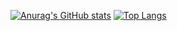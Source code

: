 [![Anurag's GitHub stats](https://github-readme-stats.vercel.app/api?username=lioxryt&show_icons=true&theme=transparent)](https://lioxryt.github.io/)
[![Top Langs](https://github-readme-stats.vercel.app/api/top-langs/?username=lioxryt&show_icons=true&theme=transparent)](https://lioxryt.github.io/)
